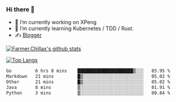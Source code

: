 ### Hi there 👋

- 🔭 I’m currently working on XPeng
- 🌱 I’m currently learning Kubernetes / TDD / Rust.
- ✍️ [Blogger](https://blog.farmer233.top)
<!-- - 🤔 [My Gitee](https://gitee.com/Farmer-chong) -->


[![Farmer.Chillax's github stats](https://github-readme-stats.vercel.app/api?username=FarmerChillax)](https://github.com/anuraghazra/github-readme-stats)

[![Top Langs](https://github-readme-stats.vercel.app/api/top-langs/?username=FarmerChillax&layout=compact&hide=html,css,javascript)](https://github.com/anuraghazra/github-readme-stats)


<a href="https://wakatime.com/@Farmer"> </a>
          <!--START_SECTION:waka-->

```txt
Go         6 hrs 8 mins    █████████████████████▒░░░   85.95 %
Markdown   21 mins         █▒░░░░░░░░░░░░░░░░░░░░░░░   05.02 %
Other      21 mins         █▒░░░░░░░░░░░░░░░░░░░░░░░   05.02 %
Java       8 mins          ▒░░░░░░░░░░░░░░░░░░░░░░░░   01.91 %
Python     3 mins          ▒░░░░░░░░░░░░░░░░░░░░░░░░   00.84 %
```

<!--END_SECTION:waka-->



<!--
**Farmer-chong/Farmer-chong** is a ✨ _special_ ✨ repository because its `README.md` (this file) appears on your GitHub profile.

Here are some ideas to get you started:

- 🔭 I’m currently working on ...
- 🌱 I’m currently learning ...
- 👯 I’m looking to collaborate on ...
- 🤔 I’m looking for help with ...
- 💬 Ask me about ...
- 📫 How to reach me: ...
- 😄 Pronouns: ...
- ⚡ Fun fact: ...
-->
